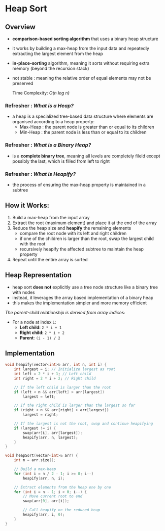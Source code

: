 # Heap Sort

## Overview
- **comparison-based sorting algorithm** that uses a binary heap structure
- it works by building a max-heap from the input data and repeatedly extracting the largest element from the heap
- **in-place-sorting** algorithm, meaning it sorts without requiring extra memory (beyond the recursion stack)
- not stable : meaning the relative order of equal elements may not be preserved


    Time Complexity: *O(n log n)*


### Refresher : *What is a Heap?*
- a heap is a specialized tree-based data structure where elements are organised according to a heap property:
    - Max-Heap : the parent node is greater than or equal to its children
    - Min-Heap : the parent node is less than or equal to its children

### Refresher : *What is a Binary Heap?*
- is a **complete binary tree**, meaning all levels are completely fileld except possibly the last, which is filled from left to right 

### Refresher : *What is Heapify?*
- the process of ensuring the max-heap property is maintained in a subtree

## How it Works:
1. Build a max-heap from the input array
2. Extract the root (maximum element) and place it at the end of the array
3. Reduce the heap size and **heapify** the remaining elements
    - compare the root node with its left and right children
    - if one of the children is larger than the root, swap the largest child with the root
    - recursively heapify the affected subtree to maintain the heap property
4. Repeat until the entire array is sorted

## Heap Representation
- heap sort **does not** explicitly use a tree node structure like a binary tree with nodes
- instead, it leverages the array based implementation of a binary heap
- this makes the implementation simpler and more memory efficient

*The parent-child relationship is dervied from array indices:*
- For a node at index `i`:
    - **Left child**: `2 * i + 1`
    - **Right child**: `2 * i + 2`
    - **Parent**: `(i - 1) / 2`

## Implementation

```cpp
void heapify(vector<int>& arr, int n, int i) {
    int largest = i; // Initialize largest as root
    int left = 2 * i + 1; // Left child
    int right = 2 * i + 2; // Right child

    // If the left child is larger than the root
    if (left < n && arr[left] > arr[largest])
        largest = left;

    // If the right child is larger than the largest so far
    if (right < n && arr[right] > arr[largest])
        largest = right;

    // If the largest is not the root, swap and continue heapifying
    if (largest != i) {
        swap(arr[i], arr[largest]);
        heapify(arr, n, largest);
    }
}

void heapSort(vector<int>& arr) {
    int n = arr.size();

    // Build a max-heap
    for (int i = n / 2 - 1; i >= 0; i--)
        heapify(arr, n, i);

    // Extract elements from the heap one by one
    for (int i = n - 1; i > 0; i--) {
        // Move current root to end
        swap(arr[0], arr[i]);

        // Call heapify on the reduced heap
        heapify(arr, i, 0);
    }
}
```